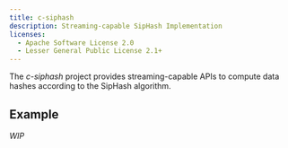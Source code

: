 ```yaml
---
title: c-siphash
description: Streaming-capable SipHash Implementation
licenses:
  - Apache Software License 2.0
  - Lesser General Public License 2.1+
---
```

The *c-siphash* project provides streaming-capable APIs to compute data hashes
according to the SipHash algorithm.

## Example

*WIP*
